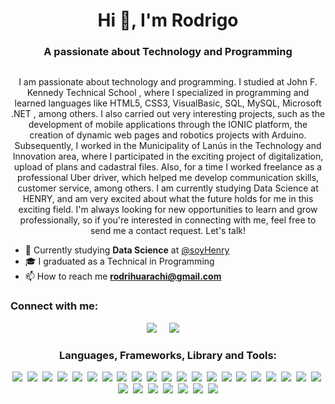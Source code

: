 <h1 align="center">Hi 👋, I'm Rodrigo</h1>
<h3 align="center">A passionate about Technology and Programming</h3>


<p align="left"> <a href="https://twitter.com/" target="blank">
<img src="https://img.shields.io/twitter/follow/?logo=twitter&style=for-the-badge" alt="" /></a> </p>

<p align="center"> 
I am passionate about technology and programming. I studied at John F. Kennedy Technical School , where I specialized in programming and learned languages ​​like HTML5, CSS3, VisualBasic, SQL, MySQL, Microsoft .NET , among others. I also carried out very interesting projects, such as the development of mobile applications through the IONIC platform, the creation of dynamic web pages and robotics projects with Arduino.
Subsequently, I worked in the Municipality of Lanús in the Technology and Innovation area, where I participated in the exciting project of digitalization, upload of plans and cadastral files.
Also, for a time I worked freelance as a professional Uber driver, which helped me develop communication skills, customer service, among others.
I am currently studying Data Science at HENRY, and am very excited about what the future holds for me in this exciting field.
I'm always looking for new opportunities to learn and grow professionally, so if you're interested in connecting with me, feel free to send me a contact request. Let's talk!
</p>

- 🌱 Currently studying **Data Science** at <a href="https://github.com/soyHenry">@soyHenry</a>
- 🎓 I graduated as a Technical in Programming
- 📫 How to reach me **rodrihuarachi@gmail.com**

<!-- Redes Sociales -->
<h3 align="left">Connect with me:</h3>
<p align='center'>
  <a href="https://www.linkedin.com/in/rodrigohuarachi"><img src="https://img.shields.io/badge/linkedin-%230077B5.svg?&style=for-the-badge&logo=linkedin&logoColor=white" /></a>&nbsp;&nbsp;&nbsp;&nbsp;
  <a href="https://www.instagram.com/rodrihuarachi"><img src="https://img.shields.io/badge/Instagram-E4405F?style=for-the-badge&logo=instagram&logoColor=white" /></a>&nbsp;&nbsp;&nbsp;&nbsp;
</p>
  
<!-- Lenguages and Tools -->
<h3 align="center">Languages, Frameworks, Library and Tools:</h3>

<div align='center'>
  <img src="https://img.shields.io/badge/Tableau-E97627?style=for-the-badge&logo=Tableau&logoColor=white" />&nbsp;
  <img src="https://img.shields.io/badge/TensorFlow-FF6F00?style=for-the-badge&logo=TensorFlow&logoColor=white" />&nbsp;
  <img src="https://img.shields.io/badge/Python-FFD43B?style=for-the-badge&logo=python&logoColor=blue" />&nbsp;
  <img src="https://img.shields.io/badge/CSS3-1572B6?style=for-the-badge&logo=css3&logoColor=white" />&nbsp;
  <img src="https://img.shields.io/badge/HTML5-E34F26?style=for-the-badge&logo=html5&logoColor=white" />&nbsp;
  <img src="https://img.shields.io/badge/Numpy-777BB4?style=for-the-badge&logo=numpy&logoColor=white" />&nbsp;
  <img src="https://img.shields.io/badge/Pandas-2C2D72?style=for-the-badge&logo=pandas&logoColor=white" />&nbsp;
  <img src=" https://img.shields.io/badge/Azure-0089D6?style=for-the-badge&logo=microsoft-azure&logoColor=white" />&nbsp;
  <img src="https://img.shields.io/badge/MongoDB-4EA94B?style=for-the-badge&logo=mongodb&logoColor=white" />&nbsp;
  <img src="https://img.shields.io/badge/MySQL-005C84?style=for-the-badge&logo=mysql&logoColor=white" />&nbsp;
  <img src="https://img.shields.io/badge/PostgreSQL-316192?style=for-the-badge&logo=postgresql&logoColor=white" />&nbsp;
  <img src="https://img.shields.io/badge/.NET-512BD4?style=for-the-badge&logo=dotnet&logoColor=white" />&nbsp;
  <img src="https://img.shields.io/badge/Apache_Spark-FFFFFF?style=for-the-badge&logo=apachespark&logoColor=#E35A16" />&nbsp;
  <img src="https://img.shields.io/badge/Docker-2CA5E0?style=for-the-badge&logo=docker&logoColor=white" />&nbsp;
  <img src="https://img.shields.io/badge/Jupyter-F37626.svg?&style=for-the-badge&logo=Jupyter&logoColor=white" />&nbsp;
  <img src="https://img.shields.io/badge/PowerBI-F2C811?style=for-the-badge&logo=Power%20BI&logoColor=white" />&nbsp;
  <img src="https://img.shields.io/badge/Arduino_IDE-00979D?style=for-the-badge&logo=arduino&logoColor=white" />&nbsp;
  <img src="https://img.shields.io/badge/VSCode-0078D4?style=for-the-badge&logo=visual%20studio%20code&logoColor=white" />&nbsp;
  <img src="https://img.shields.io/badge/IntelliJ_IDEA-000000.svg?style=for-the-badge&logo=intellij-idea&logoColor=white" />&nbsp;
  <img src="https://img.shields.io/badge/Ionic-3880FF?style=for-the-badge&logo=ionic&logoColor=white" />&nbsp;
  <img src="https://img.shields.io/badge/Microsoft_Excel-217346?style=for-the-badge&logo=microsoft-excel&logoColor=white" />&nbsp;
  <img src="https://img.shields.io/badge/Ubuntu-E95420?style=for-the-badge&logo=ubuntu&logoColor=white" />&nbsp;
  <img src="https://img.shields.io/badge/VirtualBox-21416b?style=for-the-badge&logo=VirtualBox&logoColor=white" />&nbsp;
  <img src="https://img.shields.io/badge/VMware-231f20?style=for-the-badge&logo=VMware&logoColor=white" />&nbsp;
  <img src="https://img.shields.io/badge/Linux-FCC624?style=for-the-badge&logo=linux&logoColor=black" />&nbsp;
  <img src="https://img.shields.io/badge/Colab-F9AB00?style=for-the-badge&logo=googlecolab&color=525252" />&nbsp;
  <img src="https://img.shields.io/badge/Microsoft%20SQL%20Server-CC2927?style=for-the-badge&logo=microsoft%20sql%20server&logoColor=white" />&nbsp;
  <img src="https://img.shields.io/badge/Plotly-239120?style=for-the-badge&logo=plotly&logoColor=white" />
  
</div>

<!-- Esto son cuadros de estadisticas de Github -->
<!-- <br>-->
<!-- <br>-->
<!-- <p align='center'><img  src="https://github-readme-stats.vercel.app/api/top-langs/?username=rodrihuarachi&theme=dark"alt="rodrihuarachi" /></p>-->


<!-- <p><img align="left" src="https://github-readme-stats.vercel.app/api/top-langs?username=rodrihuarachi&show_icons=true&&theme=dark#gh-dark-mode-only&locale=en&layout=compact" alt="rodrihuarachi" /></p>

<p>&nbsp;<img align="center" src="https://github-readme-stats.vercel.app/api?username=rodrihuarachi&show_icons=true&&theme=dark#gh-dark-mode-only&locale=en" alt="rodrihuarachi" /></p> -->

